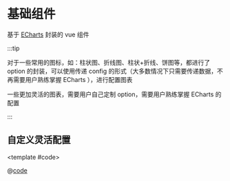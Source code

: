 # 基础组件

基于 [ECharts](https://echarts.apache.org/handbook/zh/get-started/) 封装的 vue 组件

:::tip

对于一些常用的图标，如：柱状图、折线图、柱状+折线、饼图等，都进行了 option 的封装，可以使用传递 config 的形式（大多数情况下只需要传递数据，不再需要用户熟练掌握 ECharts ），进行配置图表

一些更加灵活的图表，需要用户自己定制 option，需要用户熟练掌握 ECharts 的配置

:::

## 自定义灵活配置

<demo-block>

<Charts-custom />

<template #code>

@[code](@demoroot/Charts/custom.vue)

</template>

</demo-block>
